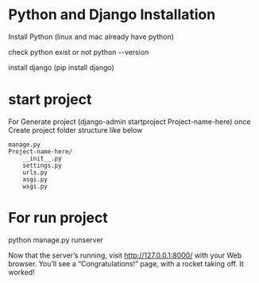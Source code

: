 # Python and Django Installation
 Install Python (linux and mac already have python)
 
 check python exist or not python --version
 
 install django (pip install django)

# start project

 For Generate project (django-admin startproject Project-name-here) 
 once Create project folder structure like below
 
    manage.py
    Project-name-here/
        __init__.py
        settings.py
        urls.py
        asgi.py
        wsgi.py
        
 # For run project
 python manage.py runserver
 
 Now that the server’s running, visit http://127.0.0.1:8000/ with your Web browser. You’ll see a “Congratulations!” page, with a rocket taking off. It worked!
 
